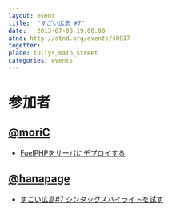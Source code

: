 ```yaml
---
layout: event
title:  "すごい広島 #7"
date:   2013-07-03 19:00:00
atnd: http://atnd.org/events/40937
togetter:
place: tullys_main_street
categories: events
---
```


# 参加者
## [@moriC](https://twitter.com/CentBoss)

* [FuelPHPをサーバにデプロイする](http://blog.mori-theta.net/?p=185)

## [@hanapage](http://hanapage.wordpress.com/)

* [すごい広島#7 シンタックスハイライトを試す](http://hanapage.wordpress.com/2013/07/03/%E3%81%99%E3%81%94%E3%81%84%E5%BA%83%E5%B3%B67-%E3%82%B7%E3%83%B3%E3%82%BF%E3%83%83%E3%82%AF%E3%82%B9%E3%83%8F%E3%82%A4%E3%83%A9%E3%82%A4%E3%83%88%E3%82%92%E8%A9%A6%E3%81%99/)

